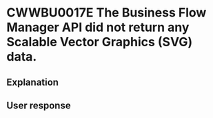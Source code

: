 # CWWBU0017E The Business Flow Manager API did not return any Scalable Vector Graphics (SVG) data.

## Explanation

## User response